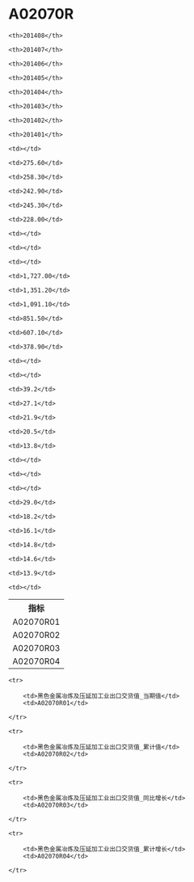 A02070R
======


<table>

<tr>
    <th>指标</th>
    
    <th>201408</th>
    
    <th>201407</th>
    
    <th>201406</th>
    
    <th>201405</th>
    
    <th>201404</th>
    
    <th>201403</th>
    
    <th>201402</th>
    
    <th>201401</th>
    
</tr>


<tr>
    <td>A02070R01</td>
    
    <td></td>
    
    <td>275.60</td>
    
    <td>258.30</td>
    
    <td>242.90</td>
    
    <td>245.30</td>
    
    <td>228.00</td>
    
    <td></td>
    
    <td></td>
    

</tr>

<tr>
    <td>A02070R02</td>
    
    <td></td>
    
    <td>1,727.00</td>
    
    <td>1,351.20</td>
    
    <td>1,091.10</td>
    
    <td>851.50</td>
    
    <td>607.10</td>
    
    <td>378.90</td>
    
    <td></td>
    

</tr>

<tr>
    <td>A02070R03</td>
    
    <td></td>
    
    <td>39.2</td>
    
    <td>27.1</td>
    
    <td>21.9</td>
    
    <td>20.5</td>
    
    <td>13.8</td>
    
    <td></td>
    
    <td></td>
    

</tr>

<tr>
    <td>A02070R04</td>
    
    <td></td>
    
    <td>29.0</td>
    
    <td>18.2</td>
    
    <td>16.1</td>
    
    <td>14.8</td>
    
    <td>14.6</td>
    
    <td>13.9</td>
    
    <td></td>
    

</tr>


</table>

<table>
    
    <tr>

        <td>黑色金属冶炼及压延加工业出口交货值_当期值</td>
        <td>A02070R01</td>

    </tr>
    
    <tr>

        <td>黑色金属冶炼及压延加工业出口交货值_累计值</td>
        <td>A02070R02</td>

    </tr>
    
    <tr>

        <td>黑色金属冶炼及压延加工业出口交货值_同比增长</td>
        <td>A02070R03</td>

    </tr>
    
    <tr>

        <td>黑色金属冶炼及压延加工业出口交货值_累计增长</td>
        <td>A02070R04</td>

    </tr>
    
</table>